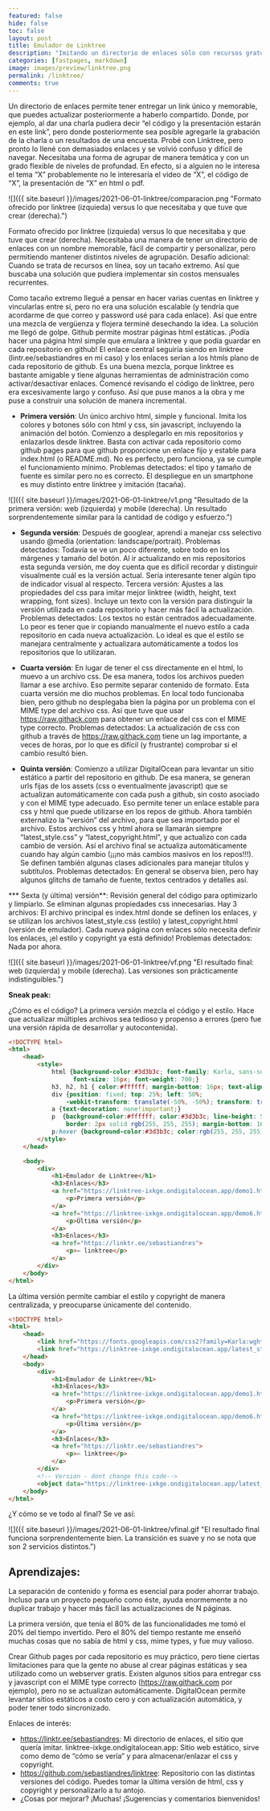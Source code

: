 ```yaml
---
featured: false
hide: false
toc: false
layout: post
title: Emulador de Linktree
description: "Imitando un directorio de enlaces sólo con recursos gratuitos"
categories: [fastpages, markdown]
image: images/preview/linktree.png
permalink: /linktree/
comments: true
---
```


Un directorio de enlaces permite tener entregar un link único y memorable, que puedes actualizar posteriormente a haberlo compartido. Donde, por ejemplo, al dar una charla pudiera decir “el código y la presentación estarán en este link”, pero donde posteriormente sea posible agregarle la grabación de la charla o un resultados de una encuesta. Probé con Linktree, pero pronto lo llené con demasiados enlaces y se volvió confuso y difícil de navegar. Necesitaba una forma de agrupar de manera temática y con un grado flexible de niveles de profundad. En efecto, si a alguien no le interesa el tema “X” probablemente no le interesaría el video de “X”, el código de “X”, la presentación de “X” en html o pdf.

![]({{ site.baseurl }}/images/2021-06-01-linktree/comparacion.png "Formato ofrecido por linktree (izquieda) versus lo que necesitaba y que tuve que crear (derecha).")

Formato ofrecido por linktree (izquieda) versus lo que necesitaba y que tuve que crear (derecha).
Necesitaba una manera de tener un directorio de enlaces con un nombre memorable, fácil de compartir y personalizar, pero permitiendo mantener distintos niveles de agrupación. Desafío adicional: Cuando se trata de recursos en línea, soy un tacaño extremo. Así que buscaba una solución que pudiera implementar sin costos mensuales recurrentes.

Como tacaño extremo llegué a pensar en hacer varias cuentas en linktree y vincularlas entre sí, pero no era una solución escalable (y tendría que acordarme de que correo y password usé para cada enlace). Así que entre una mezcla de vergüenza y flojera terminé desechando la idea. La solución me llegó de golpe. Github permite mostrar páginas html estáticas. ¡Podía hacer una página html simple que emulara a linktree y que podía guardar en cada repositorio en github! El enlace central seguiría siendo en linktree (lintr.ee/sebastiandres en mi caso) y los enlaces serían a los htmls plano de cada repositorio de github. Es una buena mezcla, porque linktree es bastante amigable y tiene algunas herramientas de administración como activar/desactivar enlaces. Comencé revisando el código de linktree, pero era excesivamente largo y confuso. Así que puse manos a la obra y me puse a construir una solución de manera incremental.

* **Primera versión**: Un único archivo html, simple y funcional. Imita los colores y botones sólo con html y css, sin javascript, incluyendo la animación del botón. Comienzo a desplegarlo en mis repositorios y enlazarlos desde linktree. Basta con activar cada repositorio como github pages para que github proporcione un enlace fijo y estable para index.html (o README.md). No es perfecto, pero funciona, ya se cumple el funcionamiento mínimo. Problemas detectados: el tipo y tamaño de fuente es similar pero no es correcto. El despliegue en un smartphone es muy distinto entre linktree y imitación (tacaña).

![]({{ site.baseurl }}/images/2021-06-01-linktree/v1.png "Resultado de la primera versión: web (izquierda) y mobile (derecha). Un resultado sorprendentemente similar para la cantidad de código y esfuerzo.")

* **Segunda versión**: Después de googlear, aprendí a manejar css selectivo usando @media (orientation: landscape/portrait). Problemas detectados: Todavía se ve un poco diferente, sobre todo en los márgenes y tamaño del botón. Al ir actualizando en mis repositorios esta segunda versión, me doy cuenta que es difícil recordar y distinguir visualmente cuál es la versión actual. Sería interesante tener algún tipo de indicador visual al respecto.
Tercera versión: Ajustes a las propiedades del css para imitar mejor linktree (width, height, text wrapping, font sizes). Incluye un texto con la versión para distinguir la versión utilizada en cada repositorio y hacer más fácil la actualización. Problemas detectados: Los textos no están centrados adecuadamente. Lo peor es tener que ir copiando manualmente el nuevo estilo a cada repositorio en cada nueva actualización. Lo ideal es que el estilo se manejara centralmente y actualizara automáticamente a todos los repositorios que lo utilizaran.

* **Cuarta versión**: En lugar de tener el css directamente en el html, lo muevo a un archivo css. De esa manera, todos los archivos pueden llamar a ese archivo. Eso permite separar contenido de formato. Esta cuarta versión me dio muchos problemas. En local todo funcionaba bien, pero github no desplegaba bien la página por un problema con el MIME type del archivo css. Así que tuve que usar https://raw.githack.com para obtener un enlace del css con el MIME type correcto. Problemas detectados: La actualización de css con github a través de https://raw.githack.com tiene un lag importante, a veces de horas, por lo que es difícil (y frustrante) comprobar si el cambio resultó bien.

* **Quinta versión**: Comienzo a utilizar DigitalOcean para levantar un sitio estático a partir del repositorio en github. De esa manera, se generan urls fijas de los assets (css o eventualmente javascript) que se actualizan automáticamente con cada push a github, sin costo asociado y con el MIME type adecuado. Eso permite tener un enlace estable para css y html que puede utilizarse en los repos de github. Ahora también externalizo la “versión” del archivo, para que sea importado por el archivo. Estos archivos css y html ahora se llamarán siempre “latest_style.css” y “latest_copyright.html”, y que actualizo con cada cambio de versión. Así el archivo final se actualiza automáticamente cuando hay algún cambio (¡¡¡no más cambios masivos en los repos!!!). Se definen también algunas clases adicionales para manejar títulos y subtítulos. Problemas detectados: En general se observa bien, pero hay algunos glitchs de tamaño de fuente, textos centrados y detalles así.

*** Sexta (y última) versión**: Revisión general del código para optimizarlo y limpiarlo. Se eliminan algunas propiedades css innecesarias. Hay 3 archivos: El archivo principal es index.html donde se definen los enlaces, y se utilizan los archivos latest_style.css (estilo) y latest_copyright.html (versión de emulador). Cada nueva página con enlaces sólo necesita definir los enlaces, ¡el estilo y copyright ya está definido! Problemas detectados: Nada por ahora.

![]({{ site.baseurl }}/images/2021-06-01-linktree/vf.png "El resultado final: web (izquierda) y mobile (derecha). Las versiones son prácticamente indistinguibles.")

**Sneak peak:**

¿Cómo es el código? La primera versión mezcla el código y el estilo. Hace que actualizar múltiples archivos sea tedioso y propenso a errores (pero fue una versión rápida de desarrollar y autocontenida).

```html
<!DOCTYPE html>
<html>
    <head>
        <style>
            html {background-color:#3d3b3c; font-family: Karla, sans-serif; 
                  font-size: 16px; font-weight: 700;}
            h3, h2, h1 { color:#ffffff; margin-bottom: 16px; text-align: center;}
            div {position: fixed; top: 25%; left: 50%; 
                -webkit-transform: translate(-50%, -50%); transform: translate(-50%, -50%);}
            a {text-decoration: none!important;}
            p  {background-color:#ffffff; color:#3d3b3c; line-height: 56px; width: 676px;
                border: 2px solid rgb(255, 255, 255); margin-bottom: 16px; text-align: center;}
            p:hover {background-color:#3d3b3c; color:rgb(255, 255, 255);}
        </style>
    </head>

    <body>
        <div>
            <h1>Emulador de Linktree</h1>
            <h3>Enlaces</h3>
            <a href="https://linktree-ixkge.ondigitalocean.app/demo1.html" target="_blank">
                <p>Primera versión</p>
            </a>
            <a href="https://linktree-ixkge.ondigitalocean.app/demo6.html" target="_blank">
                <p>Última versión</p>
            </a>
            <h3>Enlaces</h3>
            <a href="https://linktr.ee/sebastiandres">
                <p>⇦ linktree</p>
            </a>
        </div>
    </body>
</html>
```


La última versión permite cambiar el estilo y copyright de manera centralizada, y preocuparse únicamente del contenido.

```html
<!DOCTYPE html>
<html>
    <head>
        <link href="https://fonts.googleapis.com/css2?family=Karla:wght@300;400;600;700&amp;display=swap" rel="stylesheet">
        <link href="https://linktree-ixkge.ondigitalocean.app/latest_style.css" rel="stylesheet"> 
    </head>
    <body>
        <div>
            <h1>Emulador de Linktree</h1>
            <h3>Enlaces</h3>
            <a href="https://linktree-ixkge.ondigitalocean.app/demo1.html" target="_blank">
                <p>Primera versión</p>
            </a>
            <a href="https://linktree-ixkge.ondigitalocean.app/demo6.html" target="_blank">
                <p>Última versión</p>
            </a>
            <h3>Enlaces</h3>
            <a href="https://linktr.ee/sebastiandres">
                <p>⇦ linktree</p>
            </a>
        </div>
        <!-- Version - dont change this code-->       
        <object data="https://linktree-ixkge.ondigitalocean.app/latest_copyright.html" width=100%></object>
    </body>
</html>
```

¿Y cómo se ve todo al final?
Se ve así:


![]({{ site.baseurl }}/images/2021-06-01-linktree/vfinal.gif "El resultado final funciona sorprendentemente bien. La transición es suave y no se nota que son 2 servicios distintos.")

## Aprendizajes:

La separación de contenido y forma es esencial para poder ahorrar trabajo. Incluso para un proyecto pequeño como éste, ayuda enormemente a no duplicar trabajo y hacer más fácil las actualizaciones de N páginas.

La primera versión, que tenía el 80% de las funcionalidades me tomó el 20% del tiempo invertido. Pero el 80% del tiempo restante me enseñó muchas cosas que no sabía de html y css, mime types, y fue muy valioso.

Crear Github pages por cada repositorio es muy práctico, pero tiene ciertas limitaciones para que la gente no abuse al crear páginas estáticas y sea utilizado como un webserver gratis. Existen algunos sitios para entregar css y javascript con el MIME type correcto (https://raw.githack.com por ejemplo), pero no se actualizan automáticamente. DigitalOcean permite levantar sitios estáticos a costo cero y con actualización automática, y poder tener todo sincronizado.

Enlaces de interés:
* https://linktr.ee/sebastiandres: Mi directorio de enlaces, el sitio que quería imitar.
linktree-ixkge.ondigitalocean.app: Sitio web estático, sirve como demo de “cómo se vería” y para almacenar/enlazar el css y copyright.
* https://github.com/sebastiandres/linktree: Repositorio con las distintas versiones del código. Puedes tomar la última versión de html, css y copyright y personalizarlo a tu antojo.
* ¿Cosas por mejorar? ¡Muchas! ¡Sugerencias y comentarios bienvenidos!

